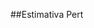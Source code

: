 
##Estimativa Pert

![[](https://docs.google.com/spreadsheets/d/e/2PACX-1vSjXINHLZz6TzvzJpPFvMiNKKs_BHmXiCQvk1U_nC0QXODjNsrfvNBTEgZPa1yvURcsq0WuiGmShwoQ/pubhtml?gid=1960473857&amp;single=true&amp;widget=true&amp;headers=false)](https://docs.google.com/spreadsheets/d/e/2PACX-1vSjXINHLZz6TzvzJpPFvMiNKKs_BHmXiCQvk1U_nC0QXODjNsrfvNBTEgZPa1yvURcsq0WuiGmShwoQ/pubhtml?gid=1960473857&amp;single=true&amp;widget=true&amp;headers=false)